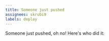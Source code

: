 ```yaml
---
title: Someone just pushed
assignees: skrubi9
labels: deploy
---
```

Someone just pushed, oh no! Here's who did it: